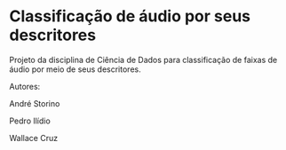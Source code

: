 # Classificação de áudio por seus descritores
Projeto da disciplina de Ciência de Dados para classificação de faixas de áudio por meio de seus descritores.

Autores:

André Storino

Pedro Ilídio

Wallace Cruz
